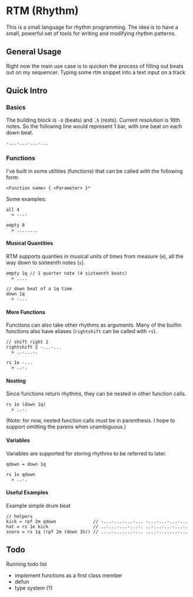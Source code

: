 # RTM (Rhythm)
This is a small language for rhythm programming. The idea is to have a small,
powerful set of tools for writing and modifying rhythm patterns.


## General Usage
Right now the main use case is to quicken the process of filling out beats out
on my sequencer. Typing some rtm snippet into a text input on a track


## Quick Intro

### Basics

The building block is `-`s (beats) and `.`s (rests). Current resolution is 16th
notes. So the following line would represent 1 bar, with one beat on each down
beat.

```
-...-...-...-...
```


### Functions

I've built in some utilities (functions) that can be called with the following
form:

```
<Function name> { <Parameter> }*
```

Some examples:

```
all 4
  > ----

empty 8
  > ........
```


#### Musical Quantities

RTM supports quanties in musical units of times from measure (`m`), all the way
down to sixteenth notes (`s`).

```
empty 1q // 1 quarter note (4 sixteenth beats)
  > ....

// down beat of a 1q time
down 1q
  > -...
```


#### More Functions

Functions can also take other rhythms as arguments. Many of the builtin
functions also have aliases (`rightshift` can be called with `rs`).

```
// shift right 2
rightshift 2 -...-...
  > ..-...-.

rs 1e -...
  > ..-.
```


#### Nesting

Since functions return rhythms, they can be nested in other function calls.


```
rs 1e (down 1q)
  > ..-.
```

(Note: for now, nested function calls must be in parenthesis. I hope to support
omitting the parens when unambiguous.)


#### Variables

Variables are supported for storing rhythms to be referred to later.

```
qdown = down 1q

rs 1e qdown
  > ..-.
```


#### Useful Examples

Example simple drum beat

```
// helpers
kick = rpf 2m qdown              // -...-...-...-... -...-...-...-...
hat = rs 1e kick                 // ..-...-...-...-. ..-...-...-...-.
snare = rs 1q (rpf 2m (down 1h)) // ....-.......-... ....-.......-...
```

## Todo
Running todo list
* implement functions as a first class member
* defun
* type system (?)
